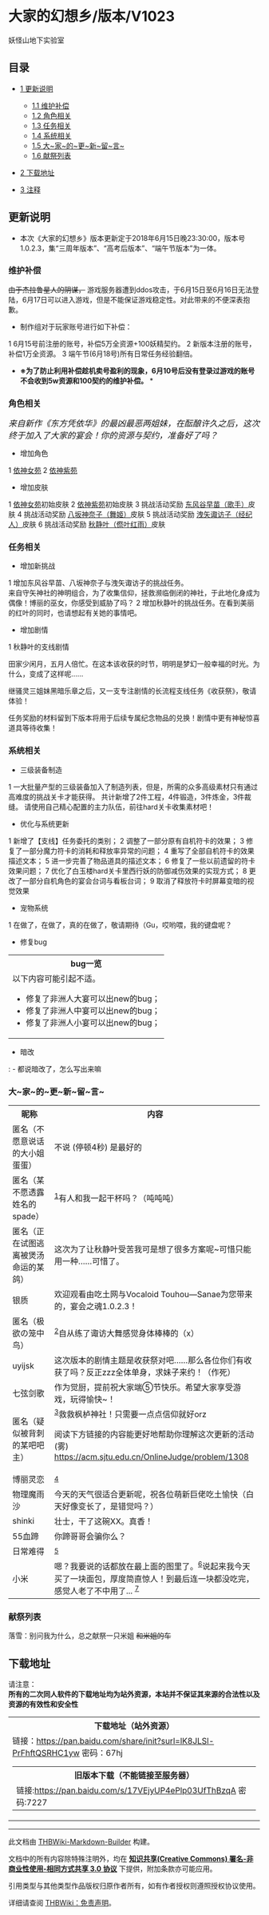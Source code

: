 # 大家的幻想乡/版本/V1023

<!-- source html: G:\repos\THBWiki-Markdown-Builder\THBWikiMarkdown\Temp\main\5\54\ns0%3A%E5%A4%A7%E5%AE%B6%E7%9A%84%E5%B9%BB%E6%83%B3%E4%B9%A1%2F%E7%89%88%E6%9C%AC%2FV1023.html -->

妖怪山地下实验室

## 目录

- [1 更新说明](#更新说明)

  - [1.1 维护补偿](#维护补偿)
  - [1.2 角色相关](#角色相关)
  - [1.3 任务相关](#任务相关)
  - [1.4 系统相关](#系统相关)
  - [1.5 大~家~的~更~新~留~言~](#大~家~的~更~新~留~言~)
  - [1.6 献祭列表](#献祭列表)



- [2 下载地址](#下载地址)
- [3 注释](#注释)




## 更新说明
- 本次《大家的幻想乡》版本更新定于2018年6月15日晚23:30:00，版本号1.0.2.3，集“三周年版本”、“高考后版本”、“端午节版本”为一体。

### 维护补偿
  
 ~~由于杰拉鲁星人的阴谋，~~ 游戏服务器遭到ddos攻击，于6月15日至6月16日无法登陆，6月17日可以进入游戏，但是不能保证游戏稳定性。对此带来的不便深表抱歉。
  

- 制作组对于玩家账号进行如下补偿：

1 6月15号前注册的账号，补偿5万全资源+100妖精契约。
2 新版本注册的账号，补偿1万全资源。
3 端午节(6月18号)所有日常任务经验翻倍。

  
 * **※为了防止利用补偿趁机卖号盈利的现象，6月10号后没有登录过游戏的账号不会收到5w资源和100契约的维护补偿。** * 
  

### 角色相关
  
 *<big>来自新作《东方凭依华》的最凶最恶两姐妹，在酝酿许久之后，这次终于加入了大家的宴会！你的资源与契约，准备好了吗？</big>* 
  

- 增加角色

1 [依神女苑](./大家的幻想乡-人物-依神女苑.md)
2 [依神紫苑](./大家的幻想乡-人物-依神紫苑.md)

- 增加皮肤

1 [依神女苑](./大家的幻想乡-人物-依神女苑.md)初始皮肤
2 [依神紫苑](./大家的幻想乡-人物-依神紫苑.md)初始皮肤
3 挑战活动奖励 [东风谷早苗（歌手）](./大家的幻想乡-人物-东风谷早苗.md)皮肤
4 挑战活动奖励 [八坂神奈子（舞姬）](./大家的幻想乡-人物-八坂神奈子.md)皮肤
5 挑战活动奖励 [洩矢诹访子（经纪人）](./大家的幻想乡-人物-洩矢诹访子.md)皮肤
6 挑战活动奖励 [秋静叶（傺叶红雨）](./大家的幻想乡-人物-秋静叶.md)皮肤

### 任务相关
- 增加新挑战

1 增加东风谷早苗、八坂神奈子与洩矢诹访子的挑战任务。  
来自守矢神社的神明组合，为了收集信仰，拯救濒临倒闭的神社，于此地化身成为偶像！博丽的巫女，你感受到威胁了吗？
2 增加秋静叶的挑战任务。在看到美丽的红叶的同时，也请想起有关她的事情吧。

- 增加剧情

1 秋静叶的支线剧情

  
田家少闲月，五月人倍忙。在这本该收获的时节，明明是梦幻一般幸福的时光。为什么，变成了这样呢……  

继骚灵三姐妹黑暗乐章之后，又一支专注剧情的长流程支线任务《收获祭》，敬请体验！  

任务奖励的材料留到下版本将用于后续专属纪念物品的兑换！剧情中更有神秘惊喜道具等待收集！
  

### 系统相关
- 三级装备制造

1 一大批量产型的三级装备加入了制造列表，但是，所需的众多高级素材只有通过高难度的挑战关卡才能获得。 共计新增了2件工程，4件锻造，3件炼金，3件裁缝。 请使用自己精心配置的主力队伍，前往hard关卡收集素材吧！

- 优化与系统更新

1 新增了【支线】任务委托的类别；
2 调整了一部分原有自机符卡的效果；
3 修复了一部分魔力符卡的消耗和释放率异常的问题；
4 重写了全部自机符卡的效果描述文本；
5 进一步完善了物品道具的描述文本；
6 修复了一些以前遗留的符卡效果问题；
7 优化了白玉楼hard关卡里西行妖的防御减伤效果的实现方式；
8 更改了一部分自机角色的宴会台词与看板台词；
9 取消了释放符卡时屏幕变暗的视觉效果

- 宠物系统

1 在做了，在做了，真的在做了，敬请期待（Gu，哎哟喂，我的键盘呢？

- 修复bug


<table>

<tbody><tr>
<th>bug一览
</th></tr>
<tr>
<td>以下内容可能引起不适。
<ul><li><span class="inside" title="你知道的太多了">修复了非洲人大宴可以出new的bug；</span></li>
<li><span class="inside" title="你知道的太多了">修复了非洲人中宴可以出new的bug；</span></li>
<li><span class="inside" title="你知道的太多了">修复了非洲人小宴可以出new的bug；</span></li></ul>
</td></tr></tbody></table>


- 暗改

: - 都说暗改了，怎么写出来嘛


### 大~家~的~更~新~留~言~

<table>

<tbody><tr>
<th>昵称</th>
<th>内容
</th></tr>
<tr>
<td>匿名（不愿意说话的大小姐蛋蛋）</td>
<td>不说  (停顿4秒)  是最好的
</td></tr>
<tr>
<td>匿名（某不愿透露姓名的spade）</td>
<td><sup id="cite_ref-1" class="reference"><a href="#cite_note-1">1</a></sup>有人和我一起干杯吗？（吨吨吨）
</td></tr>
<tr>
<td>匿名（正在试图逃离被煲汤命运的某鸽）</td>
<td>这次为了让秋静叶受苦我可是想了很多方案呢~可惜只能用一种……可惜了。
</td></tr>
<tr>
<td>银质</td>
<td>欢迎观看由吃土网与Vocaloid Touhou—Sanae为您带来的，宴会之魂1.0.2.3！
</td></tr>
<tr>
<td>匿名（极欲の笼中鸟）</td>
<td><sup id="cite_ref-2" class="reference"><a href="#cite_note-2">2</a></sup>自从练了诹访大舞感觉身体棒棒的（x）
</td></tr>
<tr>
<td>uyijsk</td>
<td>这次版本的剧情主题是收获祭对吧……那么各位你们有收获了吗？反正zzz全体单身，求妹子来约！（作死）
</td></tr>
<tr>
<td>七弦剑歌</td>
<td>作为觉厨，提前祝大家端⑤节快乐。希望大家享受游戏，玩得愉快~！
</td></tr>
<tr>
<td>匿名（疑似被背刺的某吧吧主）</td>
<td><sup id="cite_ref-3" class="reference"><a href="#cite_note-3">3</a></sup>救救枫栌神社！只需要一点点信仰就好orz <br>
<p>阅读下方链接的内容能更好地帮助你理解这次更新的活动(雾) <br>
<a rel="nofollow" class="external free" href="https://acm.sjtu.edu.cn/OnlineJudge/problem/1308">https://acm.sjtu.edu.cn/OnlineJudge/problem/1308</a>
</p>
</td></tr>
<tr>
<td>博丽灵恋</td>
<td><sup id="cite_ref-4" class="reference"><a href="#cite_note-4">4</a></sup>
</td></tr>
<tr>
<td>物理魔雨沙</td>
<td>今天的天气很适合更新呢，祝各位萌新巨佬吃土愉快（白天好像变长了，是错觉吗？）
</td></tr>
<tr>
<td>shinki</td>
<td>壮士，干了这碗XX。真香！
</td></tr>
<tr>
<td>55血蹄</td>
<td>你蹄哥哥会骗你么？
</td></tr>
<tr>
<td>日常难得</td>
<td><sup id="cite_ref-5" class="reference"><a href="#cite_note-5">5</a></sup>
</td></tr>
<tr>
<td>小米</td>
<td>嗯？我要说的话都放在最上面的图里了。<sup id="cite_ref-6" class="reference"><a href="#cite_note-6">6</a></sup>说起来我今天买了一块面包，厚度简直惊人！到最后连一块都没吃完，感觉人老了不中用了... <sup id="cite_ref-7" class="reference"><a href="#cite_note-7">7</a></sup>
</td></tr>
</tbody></table>


### 献祭列表
  
落雪：别问我为什么，总之献祭一只米姐 ~~和米姐的车~~ 
  

## 下载地址
  
请注意：  
 **所有的二次同人软件的下载地址均为站外资源，本站并不保证其来源的合法性以及资源的有效性和安全性** 
  


<table>

<tbody><tr>
<th>下载地址（站外资源）
</th></tr>
<tr>
<td>链接：<a rel="nofollow" class="external free" href="https://pan.baidu.com/share/init?surl=lK8JLSl-PrFhftQSRHC1yw">https://pan.baidu.com/share/init?surl=lK8JLSl-PrFhftQSRHC1yw</a>  密码：67hj
<table class="mw-collapsible mw-collapsed wikitable">

<tbody><tr>
<th>旧版本下载（不能链接至服务器）
</th></tr>
<tr>
<td>链接:<a rel="nofollow" class="external free" href="https://pan.baidu.com/s/17VEjyUP4ePlp03UfThBzqA">https://pan.baidu.com/s/17VEjyUP4ePlp03UfThBzqA</a> 密码:7227
</td></tr></tbody></table>
</td></tr></tbody></table>



[^cite_note-1]: 这里有张百事可乐-橙味美年达的大瓶捆绑装，瓶上的标签被p成了依神姐妹





---

此文档由 [THBWiki-Markdown-Builder](https://github.com/Delsin-Yu/THBWiki-Markdown-Builder) 构建。

文档中的所有内容除特殊注明外，均在 [**知识共享(Creative Commons) 署名-非商业性使用-相同方式共享 3.0 协议**](https://creativecommons.org/licenses/by-sa/3.0/deed.zh-hans) 下提供，附加条款亦可能应用。

引用类型与其他类型作品版权归原作者所有，如有作者授权则遵照授权协议使用。

详细请查阅 [THBWiki：免责声明](https://thbwiki.cc/THBWiki:%E5%85%8D%E8%B4%A3%E5%A3%B0%E6%98%8E)。

